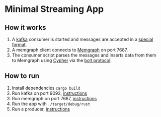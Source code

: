 # Minimal Streaming App

## How it works

1. A [kafka](https://kafka.apache.org) consumer is started and messages are
   accepted in a [special format](../../kafka).
2. A memgraph client connects to [Memgraph](https://memgraph.com/) on port
   7687.
3. The consumer script parses the messages and inserts data from them to
   Memgraph using [Cypher](https://opencypher.org/) via the [bolt
protocol](https://en.wikipedia.org/wiki/Bolt_\(network_protocol\)).

## How to run

1. Install dependencies `cargo build`
2. Run kafka on port 9092, [instructions](../../kafka)
3. Run memgraph on port 7687, [instructions](../../memgraph)
4. Run the app with `./target/debug/rust`
5. Run a producer, [instructions](../../kafka/producer)
